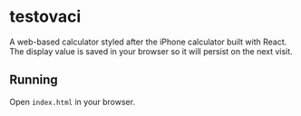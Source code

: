# testovaci

A web-based calculator styled after the iPhone calculator built with React. The display value is saved in your browser so it will persist on the next visit.

## Running
Open `index.html` in your browser.
